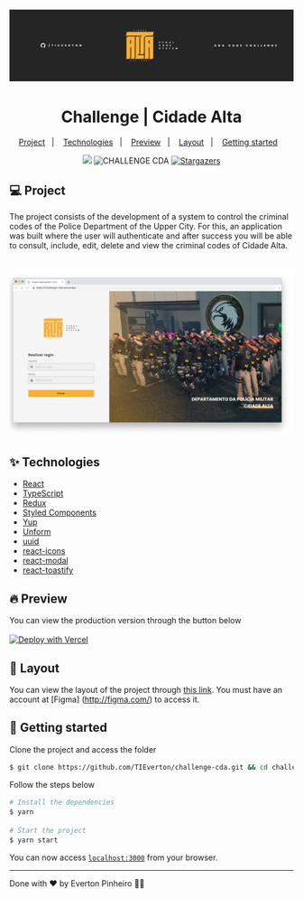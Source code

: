 <h1 align="center">
  <img alt="challenge-cda" title="CDA" src=".github/wallpaper-github.png" />
</h1>
<h1 align="center">
  Challenge | Cidade Alta
</h1>
<p align="center">
  <a href="#-project">Project</a>&nbsp;&nbsp;&nbsp;|&nbsp;&nbsp;&nbsp;
  <a href="#-technologies">Technologies</a>&nbsp;&nbsp;&nbsp;|&nbsp;&nbsp;&nbsp;
  <a href="#-preview">Preview</a>&nbsp;&nbsp;&nbsp;|&nbsp;&nbsp;&nbsp;
  <a href="#-layout">Layout</a>&nbsp;&nbsp;&nbsp;|&nbsp;&nbsp;&nbsp;
  <a href="#-getting-started">Getting started</a>&nbsp;&nbsp;&nbsp;
</p>
<p align="center">
  <a href="https://www.linkedin.com/in/evertonpinheiroti/"><img src="https://img.shields.io/badge/linkedin-0077B5.svg?style=for-the-badge&logo=linkedin&logoColor=white"></a>
  </a>
    <img src="https://img.shields.io/static/v1?label=CHALLENGE&style=for-the-badge&message=CDA&color=F9B036&labelColor=000000" alt="CHALLENGE CDA" />
  <a href="https://github.com/TIEverton/challenge-cda/stargazers">
    <img alt="Stargazers" src="https://img.shields.io/github/stars/TIEverton/challenge-cda?color=8257E5&logo=github&style=for-the-badge">
  </a>
</p>

## 💻 Project

The project consists of the development of a system to control the criminal codes of the Police Department of the Upper City. For this, an application was built where the user will authenticate and after success you will be able to consult, include, edit, delete and view the criminal codes of Cidade Alta.

<h1 align="center">
<img width="600" src=".github/screen-1.png" alt="Screenshot" />
</h1>

## ✨ Technologies

- [React](https://reactjs.org)
- [TypeScript](https://www.typescriptlang.org/)
- [Redux](https://redux.js.org/)
- [Styled Components](https://styled-components.com/)
- [Yup](https://github.com/jquense/yup)
- [Unform](https://unform.dev/)
- [uuid](https://github.com/uuidjs/uuid#readme)
- [react-icons](https://react-icons.github.io/react-icons/)
- [react-modal](https://github.com/reactjs/react-modal)
- [react-toastify](https://fkhadra.github.io/react-toastify/)

## 🔥 Preview

You can view the production version through the button below <br><br>
[![Deploy with Vercel](https://vercel.com/button)](https://challenge-cda.vercel.app/)

## 🔖 Layout

You can view the layout of the project through [this link](https://www.figma.com/file/7tufF9S9PCJe92VTulANcy/UI-CDA-Challenge?node-id=0%3A1). You must have an account at [Figma] (http://figma.com/) to access it.

## 🚀 Getting started

Clone the project and access the folder

```bash
$ git clone https://github.com/TIEverton/challenge-cda.git && cd challenge-cda
```

Follow the steps below

```bash
# Install the dependencies
$ yarn

# Start the project
$ yarn start
```

You can now access [`localhost:3000`](http://localhost:3000) from your browser.

---

Done with ♥ by Everton Pinheiro 👋🏻 
